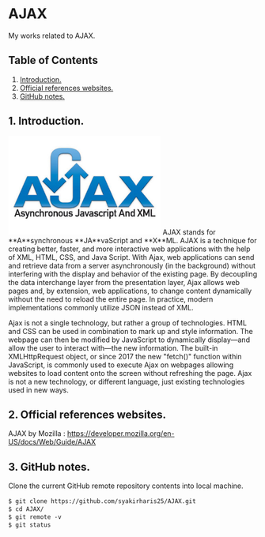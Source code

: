 # AJAX
My works related to AJAX.

## Table of Contents
1. [Introduction.](#introduction)
2. [Official references websites.](#references)
3. [GitHub notes.](#github)

<a name="introduction"></a>
## 1. Introduction.
<img src="ajax.jpg" height="200"> 
AJAX stands for **A**synchronous **JA**vaScript and **X**ML. AJAX is a technique for creating better, faster, and more interactive web applications with the help of XML, HTML, CSS, and Java Script. With Ajax, web applications can send and retrieve data from a server asynchronously (in the background) without interfering with the display and behavior of the existing page. By decoupling the data interchange layer from the presentation layer, Ajax allows web pages and, by extension, web applications, to change content dynamically without the need to reload the entire page. In practice, modern implementations commonly utilize JSON instead of XML. <br />

Ajax is not a single technology, but rather a group of technologies. HTML and CSS can be used in combination to mark up and style information. The webpage can then be modified by JavaScript to dynamically display—and allow the user to interact with—the new information. The built-in XMLHttpRequest object, or since 2017 the new "fetch()" function within JavaScript, is commonly used to execute Ajax on webpages allowing websites to load content onto the screen without refreshing the page. Ajax is not a new technology, or different language, just existing technologies used in new ways.

<a name="references"></a>
## 2. Official references websites. <br />
AJAX by Mozilla : https://developer.mozilla.org/en-US/docs/Web/Guide/AJAX <br />

<a name="github"></a>
## 3. GitHub notes.
Clone the current GitHub remote repository contents into local machine.
```
$ git clone https://github.com/syakirharis25/AJAX.git
$ cd AJAX/
$ git remote -v
$ git status
